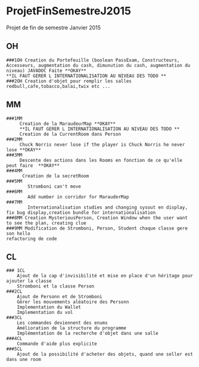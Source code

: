 # ProjetFinSemestreJ2015
Projet de fin de semestre Janvier 2015 

## OH 
    ###1OH Creation du Portefeuille (boolean PassExam, Constructeurs, 		Accesseurs, augmentation du cash, dimunution du cash, augmentation du niveau) JAVADOC Faite **OKAY** 
    **IL FAUT GERER L INTERNATIONALISATION AU NIVEAU DES TODO **
	###2OH Creation d'objet pour remplir les salles redbull,cafe,tobacco,balai,twix etc ...
			
## MM
    ###1MM
         Creation de la MaraudeurMap **OKAY**
         **IL FAUT GERER L INTERNATIONALISATION AU NIVEAU DES TODO **
         Creation de la CurrentRoom dans Person
    ###2MM
         Chuck Norris never lose if the player is Chuck Norris he never lose **OKAY**
    ###3MM
         Descente des actions dans les Rooms en fonction de ce qu'elle peut faire  **OKAY**
    ###4MM
          Creation de la secretRoom
    ###5MM
            Stromboni can't move  
    ###6MM
            Add number in corridor for MarauderMap 
    ###7MM
            Internationalisation studies and changing sysout en display, fix bug display,creation bundle for internationalisation
    ###8MM Creation MysteriousPerson, Creation Window when the user want to see the plan, creating clue
    ###9MM Modification de Stromboni, Person, Student chaque classe gere son hello
    refactoring de code
    
## CL
	### 1CL 
		Ajout de la cap d'invisibilité et mise en place d'un héritage pour ajouter la classe
		Stromboni et la classe Person
	###2CL
		Ajout de Personn et de Stromboni
		Gérer les mouvements aléatoire des Personn
		Implementation du Wallet
		Implementation du vol
	###3CL
		Les commandes deviennent des enums
		Amélioration de la structure du programme
		Implémentation de la recherche d'objet dans une salle
	###4CL
		Commande d'aide plus explicite 
	###5CL
		Ajout de la possibilité d'acheter des objets, quand une seller est dans une room
		
    